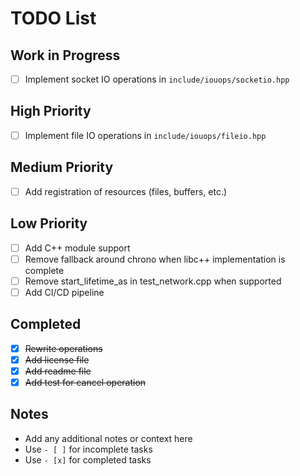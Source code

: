 # TODO List

## Work in Progress
- [ ] Implement socket IO operations in `include/iouops/socketio.hpp`

## High Priority
- [ ] Implement file IO operations in `include/iouops/fileio.hpp`

## Medium Priority
- [ ] Add registration of resources (files, buffers, etc.)

## Low Priority
- [ ] Add C++ module support
- [ ] Remove fallback around chrono when libc++ implementation is complete
- [ ] Remove start_lifetime_as in test_network.cpp when supported
- [ ] Add CI/CD pipeline

## Completed
- [x] ~~Rewrite operations~~
- [x] ~~Add license file~~
- [x] ~~Add readme file~~
- [x] ~~Add test for cancel operation~~

## Notes
- Add any additional notes or context here
- Use `- [ ]` for incomplete tasks
- Use `- [x]` for completed tasks